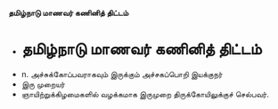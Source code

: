 **தமிழ்நாடு மாணவர் கணினித் திட்டம்**
- # தமிழ்நாடு மாணவர் கணினித் திட்டம்
- n. அச்சுக்கோப்பவராகவும் இருக்கும் அச்சகப்பொறி இயக்குநர்
- இரு முறையர்
- ஞாயிற்றுக்கிழமைகளில் வழக்கமாக இருமுறை திருக்கோயிலுக்குச் செல்பவர்.

